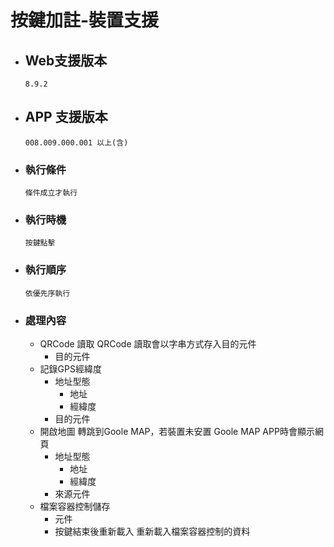 # 按鍵加註-裝置支援

* ## Web支援版本
  
      8.9.2

* ## APP 支援版本

      008.009.000.001 以上(含)

* ### 執行條件

      條件成立才執行

* ### 執行時機

      按鍵點擊

* ### 執行順序

      依優先序執行

* ### 處理內容

  * QRCode 讀取
        QRCode 讀取會以字串方式存入目的元件
    * 目的元件
  * 記錄GPS經緯度
    * 地址型態
      * 地址
      * 經緯度
    * 目的元件
  * 開啟地圖
         轉跳到Goole MAP，若裝置未安置 Goole MAP APP時會顯示網頁
    * 地址型態
      * 地址
      * 經緯度
    * 來源元件
  * 檔案容器控制儲存
    * 元件
    * 按鍵結束後重新載入
          重新載入檔案容器控制的資料
